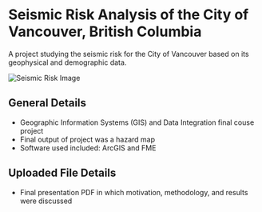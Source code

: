 # Seismic Risk Analysis of the City of Vancouver, British Columbia

A project studying the seismic risk for the City of Vancouver based on its geophysical and demographic data. 

![Seismic Risk Image](https://github.com/agataszeremeta/resumeSharedProjects/Undergraduate/SeismicRiskAnalysisoftheCityofVancouverBritishColumbia/seismicRisk.PNG)

## General Details
- Geographic Information Systems (GIS) and Data Integration final couse project
- Final output of project was a hazard map
- Software used included: ArcGIS and FME

## Uploaded File Details
- Final presentation PDF in which motivation, methodology, and results were discussed

